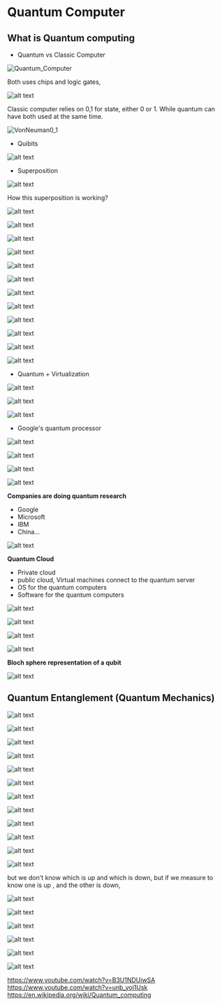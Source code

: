 # Quantum Computer

## What is Quantum computing

* Quantum vs Classic Computer

![Quantum_Computer](Quantum_Computer.png)

Both uses chips and logic gates,

![alt text](Quantum_chip.png)

Classic computer relies on 0,1 for state, either 0 or 1. While quantum can have both used at the same time.

![VonNeuman0_1](VonNeuman0_1.png)

* Quibits

![alt text](qubits.png)

* Superposition

![alt text](superposition.png)

How this superposition is working?

![alt text](superposition1.png)

![alt text](superposition2.png)

![alt text](superposition3.png)

![alt text](superposition4.png)

![alt text](superposition5.png)

![alt text](quantum_entanglement.png)

![alt text](quantum1.png)

![alt text](quantum2.png)

![alt text](quantum3.png)

![alt text](quantum4.png)

![alt text](quantum5.png)

![alt text](quantum6.png)

* Quantum + Virtualization

![alt text](quantum_virtualization.png)

![alt text](quantum_virtualization1.png)

![alt text](quantum_virtualization2.png)

* Google's quantum processor

![alt text](google_quantum.png)

![alt text](sycamore_processor.png)

![alt text](quantum_faster.png)

![alt text](quantum_faster1.png)

**Companies are doing quantum research**

* Google
* Microsoft
* IBM
* China...

![alt text](other_quantum_companies.png)

**Quantum Cloud**

* Private cloud
* public cloud, Virtual machines connect to the quantum server
* OS for the quantum computers
* Software for the quantum computers

![alt text](quantum_cloud.png)

![alt text](quantum_cloud1.png)

![alt text](quantum_cloud2.png)

![alt text](quantum_cloud3.png)

**Bloch sphere representation of a qubit**

![alt text](Bloch_sphere1.png)

## Quantum Entanglement (Quantum Mechanics)

![alt text](quantum_mechanics1.png)

![alt text](quantum_mechanics2.png)

![alt text](quantum_mechanics3.png)

![alt text](quantum_mechanics4.png)

![alt text](quantum_mechanics5.png)

![alt text](image-30.png)

![alt text](image-31.png)

![alt text](image-32.png)

![alt text](image-33.png)

![alt text](image-34.png)

![alt text](image-35.png)

![alt text](image-36.png)

but we don't know which is up and which is down, but if we measure to know one is up , and the other is down,

![alt text](image-37.png)

![alt text](image-38.png)

![alt text](image-39.png)

![alt text](image-40.png)

![alt text](image-41.png)

![alt text](image-42.png)


https://www.youtube.com/watch?v=B3U1NDUiwSA
https://www.youtube.com/watch?v=unb_yoj1Usk
https://en.wikipedia.org/wiki/Quantum_computing